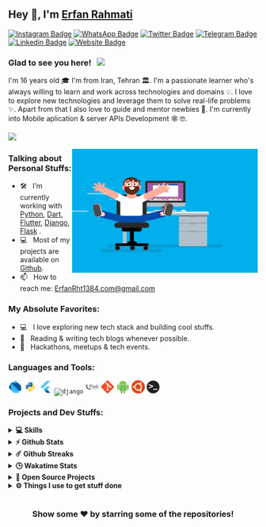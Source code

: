 

## Hey 👋, I'm [Erfan Rahmati](https://github.com/ErfanRht/)


[![Instagram Badge](https://img.shields.io/badge/-Instagram-e4405f?style=flat-square&logo=Instagram&logoColor=white)](https://instagram.com/ErfanRahmatei/)
[![WhatsApp Badge](https://img.shields.io/badge/-Whatsapp-4FCE5D?style=flat-square&logo=Whatsapp&logoColor=white)](https://api.whatsapp.com/send?phone=0989397288246)
[![Twitter Badge](https://img.shields.io/badge/-Twitter-00acee?style=flat-square&logo=Twitter&logoColor=white)](https://twitter.com/Rht____)
[![Telegram Badge](https://img.shields.io/badge/-Telegram-0088cc?style=flat-square&logo=Telegram&logoColor=white)](https://t.me/ErfanRht)
[![Linkedin Badge](https://img.shields.io/badge/-LinkedIn-0e76a8?style=flat-square&logo=Linkedin&logoColor=white)](https://linkedin.com/in/ErfanRahmati)
[![Website Badge](https://img.shields.io/badge/Website-3b5998?style=flat-square&logo=google-chrome&logoColor=white)](https://ErfanRht.github.io/)

### Glad to see you here! &nbsp; ![](https://visitor-badge.glitch.me/badge?page_id=ErfanRht.ErfanRht&style=flat-square&color=0088cc)

I'm 16 years old 🎓 I'm from Iran, Tehran 🏛. I'm a passionate learner who's always willing to learn and work across technologies and domains 💡. I love to explore new technologies and leverage them to solve real-life problems ✨. Apart from that I also love to guide and mentor newbies 👨. I'm currently into Mobile aplication & server APIs Development 🕸️  🤓.


[![](https://gitwar.herokuapp.com/badge?username=ErfanRht&label=Gitwar%20Profile%20Score&style=for-the-badge&color=0088cc)](https://gitwar.herokuapp.com/)

<img align="right" height="250" width="375" alt="" src="https://raw.githubusercontent.com/ErfanRht/ErfanRht/main/gifs/coder.gif" />

### Talking about Personal Stuffs:

- 🛠 &nbsp; I’m currently working with [Python](https://www.python.org), [Dart](https://Dart.dev), [Flutter](https://Flutter.dev), [Django](https://www.djangoproject.com), [Flask](https://flask.palletsprojects.com/) .
- 💻 &nbsp; Most of my projects are available on [Github](https://github.com/ErfanRht).
- 📫 &nbsp; How to reach me: ErfanRht1384.com@gmail.com

### My Absolute Favorites:

- 💻 &nbsp; I love exploring new tech stack and building cool stuffs.
- 📰 &nbsp; Reading & writing tech blogs whenever possible.
- 🍕 &nbsp; Hackathons, meetups & tech events.

### Languages and Tools:

<code><img height="27" src="https://raw.githubusercontent.com/github/explore/80688e429a7d4ef2fca1e82350fe8e3517d3494d/topics/dart/dart.png" alt="dart"></code>
<code><img height="27" src="https://raw.githubusercontent.com/github/explore/80688e429a7d4ef2fca1e82350fe8e3517d3494d/topics/python/python.png" alt="python"></code>
<code><img height="27" src="https://raw.githubusercontent.com/github/explore/80688e429a7d4ef2fca1e82350fe8e3517d3494d/topics/flutter/flutter.png" alt="flutter"></code>
<code><img height="27" src="https://cdn.iconscout.com/icon/free/png-256/django-3628732-3029957.png" alt="django"></code>
<code><img height="27" src="https://raw.githubusercontent.com/github/explore/80688e429a7d4ef2fca1e82350fe8e3517d3494d/topics/flask/flask.png" alt="flask"></code>
<code><img height="27" src="https://raw.githubusercontent.com/devicons/devicon/master/icons/git/git-original.svg" alt="git"></code>
<code><img height="27" src="https://raw.githubusercontent.com/github/explore/80688e429a7d4ef2fca1e82350fe8e3517d3494d/topics/android/android.png" alt="android"></code>
<code><img height="27" src="https://raw.githubusercontent.com/github/explore/80688e429a7d4ef2fca1e82350fe8e3517d3494d/topics/ubuntu/ubuntu.png" alt="ubuntu"></code>
<code><img height="27" src="https://raw.githubusercontent.com/github/explore/80688e429a7d4ef2fca1e82350fe8e3517d3494d/topics/terminal/terminal.png" alt="terminal"></code>


### Projects and Dev Stuffs:

<details>
  <summary><b>💻 Skills </b></summary> 
  <br />	
	
[![Python Badge](https://img.shields.io/badge/-Python-3476AA?style=flat-square&logo=Python&logoColor=white)](https://www.python.org/)
[![Dart Badge](https://img.shields.io/badge/-Dart-2CB7F6?style=flat-square&logo=Dart&logoColor=white)](https://dart.dev/)
	
    <br />
</details>

<details>	
  <summary><b>⚡ Github Stats</b></summary>

<img height="180em" src="https://github-readme-stats.vercel.app/api?username=ErfanRht&show_icons=true&hide_border=true&&count_private=true&include_all_commits=true" />
<img height="180em" src="https://github-readme-stats.vercel.app/api/top-langs/?username=ErfanRht&exclude_repo=KNN-Image-Classification&show_icons=true&hide_border=true&layout=compact&langs_count=8"/>
</details>


<details>	
  <summary><b>☄️ Github Streaks</b></summary>

<img height="180em" src="https://github-readme-streak-stats.herokuapp.com/?user=ErfanRht&hide_border=true" />
</details>
	
<details>	
  <summary><b>🕒 Wakatime Stats</b></summary>

<img height="220em" src="https://github-readme-stats.vercel.app/api/wakatime?username=ErfanRht&layout=compact&langs_count=8" />
</details>

<details>
  <summary><b>🚀 Open Source Projects</b></summary>

  <br />
  <table>
    <thead align="center">
      <tr border: none;>
        <td><b>💻 Projects</b></td>
        <td><b>🌟 Stars</b></td>
        <td><b>🍴 Forks</b></td>
        <td><b>🐛 Issues</b></td>
        <td><b>🔔 Pull Requests</b></td>
        <td><b>👨‍💻 Language</b></td>
      </tr>
    </thead>
    <tbody>
	<tr>
	<td><a href="https://github.com/ErfanRht/Ghods-Project"><b>💻 GhodsProjects</b></a></td>
        <td><img alt="Stars" src="https://img.shields.io/github/stars/ErfanRht/Ghods-Project?style=flat-square&labelColor=343b41"/></td>
        <td><img alt="Forks" src="https://img.shields.io/github/forks/ErfanRht/Ghods-Project?style=flat-square&labelColor=343b41"/></td>
        <td><img alt="Issues" src="https://img.shields.io/github/issues/ErfanRht/Ghods-Project?style=flat-square"/></td>
        <td><img alt="Pull Requests" src="https://img.shields.io/github/issues-pr/ErfanRht/Ghods-Project?style=flat-square"/></td>
        <td><img alt="Language" src="https://img.shields.io/github/languages/top/ErfanRht/Ghods-Project?style=flat-square"/></td>
      </tr>
       <tr>
	<td><a href="https://github.com/ErfanRht/BMI-calculator"><b>📱 BMI-calculator</b></a></td>
        <td><img alt="Stars" src="https://img.shields.io/github/stars/ErfanRht/BMI-calculator?style=flat-square&labelColor=343b41"/></td>
        <td><img alt="Forks" src="https://img.shields.io/github/forks/ErfanRht/BMI-calculator?style=flat-square&labelColor=343b41"/></td>
        <td><img alt="Issues" src="https://img.shields.io/github/issues/ErfanRht/BMI-calculator?style=flat-square"/></td>
        <td><img alt="Pull Requests" src="https://img.shields.io/github/issues-pr/ErfanRht/BMI-calculator?style=flat-square"/></td>
        <td><img alt="Language" src="https://img.shields.io/github/languages/top/ErfanRht/BMI-calculator?style=flat-square"/></td>
      </tr>
      <tr>
	<td><a href="https://github.com/ErfanRht/Sudo-Wallpapers"><b>📷 Sudo-Wallpapers</b></a></td>
        <td><img alt="Stars" src="https://img.shields.io/github/stars/ErfanRht/Sudo-Wallpapers?style=flat-square&labelColor=343b41"/></td>
        <td><img alt="Forks" src="https://img.shields.io/github/forks/ErfanRht/Sudo-Wallpapers?style=flat-square&labelColor=343b41"/></td>
        <td><img alt="Issues" src="https://img.shields.io/github/issues/ErfanRht/Sudo-Wallpapers?style=flat-square"/></td>
        <td><img alt="Pull Requests" src="https://img.shields.io/github/issues-pr/ErfanRht/Sudo-Wallpapers?style=flat-square"/></td>
        <td><img alt="Language" src="https://img.shields.io/github/languages/top/ErfanRht/Sudo-Wallpapers?style=flat-square"/></td>
      </tr>
      <tr>
	<td><a href="https://github.com/ErfanRht/My-Personal-Website"><b>👤 My-Personal-Website</b></a></td>
        <td><img alt="Stars" src="https://img.shields.io/github/stars/ErfanRht/My-Personal-Website?style=flat-square&labelColor=343b41"/></td>
        <td><img alt="Forks" src="https://img.shields.io/github/forks/ErfanRht/My-Personal-Website?style=flat-square&labelColor=343b41"/></td>
        <td><img alt="Issues" src="https://img.shields.io/github/issues/ErfanRht/My-Personal-Website?style=flat-square"/></td>
        <td><img alt="Pull Requests" src="https://img.shields.io/github/issues-pr/ErfanRht/My-Personal-Website?style=flat-square"/></td>
        <td><img alt="Language" src="https://img.shields.io/github/languages/top/ErfanRht/My-Personal-Website?style=flat-square"/></td>
      </tr>
      <tr>
	<td><a href="https://github.com/ErfanRht/Spammer"><b>💬 Spammer</b></a></td>
        <td><img alt="Stars" src="https://img.shields.io/github/stars/ErfanRht/Spammer?style=flat-square&labelColor=343b41"/></td>
        <td><img alt="Forks" src="https://img.shields.io/github/forks/ErfanRht/Spammer?style=flat-square&labelColor=343b41"/></td>
        <td><img alt="Issues" src="https://img.shields.io/github/issues/ErfanRht/Spammer?style=flat-square"/></td>
        <td><img alt="Pull Requests" src="https://img.shields.io/github/issues-pr/ErfanRht/Spammer?style=flat-square"/></td>
        <td><img alt="Language" src="https://img.shields.io/github/languages/top/ErfanRht/Spammer?style=flat-square"/></td>
      </tr>
      <tr>
	<td><a href="https://github.com/ErfanRht/WhatsApp-spammer"><b>💬 WhatsApp-spammer</b></a></td>
        <td><img alt="Stars" src="https://img.shields.io/github/stars/ErfanRht/WhatsApp-spammer?style=flat-square&labelColor=343b41"/></td>
        <td><img alt="Forks" src="https://img.shields.io/github/forks/ErfanRht/WhatsApp-spammer?style=flat-square&labelColor=343b41"/></td>
        <td><img alt="Issues" src="https://img.shields.io/github/issues/ErfanRht/WhatsApp-spammer?style=flat-square"/></td>
        <td><img alt="Pull Requests" src="https://img.shields.io/github/issues-pr/ErfanRht/WhatsApp-spammer?style=flat-square"/></td>
        <td><img alt="Language" src="https://img.shields.io/github/languages/top/ErfanRht/WhatsApp-spammer?style=flat-square"/></td>
      </tr>
    </tbody>
  </table>
  <br />
</details>
 
<details>	
  <br />
  <summary><b>⚙️ Things I use to get stuff done</b></summary>
  	<ul>
  	    <li><b>OS:</b> Ubuntu 20.04</li>
	    <li><b>Laptop: </b> Lenovo Z51 (i7)
  	    <li><b>Browser: </b> Chorme Web Browser</li>
	    <li><b>Terminal: </b> ZSH: Oh My Zsh (PowerLevel10k)</li>
	    <li><b>Editor:</b> VSCode - The best editor out there.</li>
	    <li><b>IDE:</b> PyCharm (for Django and Flask) & Android Studio (for Flutter).</li>
	    <li><b>To Stay Updated:</b> Dev.to, Medium, Virgool, Instagram and Twitter.</li>
	    <br />
	
</details>

#

<div align="center">

### Show some ❤️ by starring some of the repositories!

</div>
